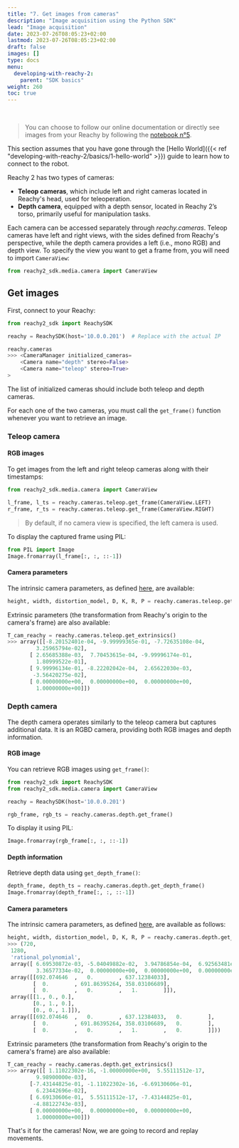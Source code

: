 ```yaml
---
title: "7. Get images from cameras"
description: "Image acquisition using the Python SDK"
lead: "Image acquisition"
date: 2023-07-26T08:05:23+02:00
lastmod: 2023-07-26T08:05:23+02:00
draft: false
images: []
type: docs
menu:
  developing-with-reachy-2:
    parent: "SDK basics"
weight: 260
toc: true
---
```

<br>

> You can choose to follow our online documentation or directly see images from your Reachy by following the [notebook n°5](https://github.com/pollen-robotics/reachy2-sdk/blob/develop/src/examples/5_cameras_images.ipynb).

This section assumes that you have gone through the [Hello World]({{< ref "developing-with-reachy-2/basics/1-hello-world" >}}) guide to learn how to connect to the robot.

Reachy 2 has two types of cameras:
- **Teleop cameras**, which include left and right cameras located in Reachy's head, used for teleoperation.
- **Depth camera**, equipped with a depth sensor, located in Reachy 2’s torso, primarily useful for manipulation tasks.

Each camera can be accessed separately through *reachy.cameras*. Teleop cameras have left and right views, with the sides defined from Reachy's perspective, while the depth camera provides a left (i.e., mono RGB) and depth view. To specify the view you want to get a frame from, you will need to import `CameraView`:

```python
from reachy2_sdk.media.camera import CameraView
```

## Get images

First, connect to your Reachy:

```python
from reachy2_sdk import ReachySDK

reachy = ReachySDK(host='10.0.0.201')  # Replace with the actual IP

reachy.cameras
>>> <CameraManager initialized_cameras=
	<Camera name="depth" stereo=False> 
	<Camera name="teleop" stereo=True> 
>
```

The list of initialized cameras should include both teleop and depth cameras.

For each one of the two cameras, you must call the `get_frame()` function whenever you want to retrieve an image.

### Teleop camera

#### RGB images

To get images from the left and right teleop cameras along with their timestamps:
```python
from reachy2_sdk.media.camera import CameraView

l_frame, l_ts = reachy.cameras.teleop.get_frame(CameraView.LEFT)
r_frame, r_ts = reachy.cameras.teleop.get_frame(CameraView.RIGHT)
```

> By default, if no camera view is specified, the left camera is used.

To display the captured frame using PIL:
```python
from PIL import Image
Image.fromarray(l_frame[:, :, ::-1])
```

#### Camera parameters

The intrinsic camera parameters, as defined [here](https://docs.ros.org/en/melodic/api/sensor_msgs/html/msg/CameraInfo.html), are available:

```python
height, width, distortion_model, D, K, R, P = reachy.cameras.teleop.get_parameters(CameraView.LEFT)
```

Extrinsic parameters (the transformation from Reachy's origin to the camera's frame) are also available:
```python
T_cam_reachy = reachy.cameras.teleop.get_extrinsics()
>>> array([[-8.20152401e-04, -9.99999365e-01, -7.72635108e-04,
         3.25965794e-02],
       [ 2.65685388e-03,  7.70453615e-04, -9.99996174e-01,
         1.80999522e-01],
       [ 9.99996134e-01, -8.22202042e-04,  2.65622030e-03,
        -3.56420275e-02],
       [ 0.00000000e+00,  0.00000000e+00,  0.00000000e+00,
         1.00000000e+00]])
```

### Depth camera

The depth camera operates similarly to the teleop camera but captures additional data. It is an RGBD camera, providing both RGB images and depth information.

#### RGB image

You can retrieve RGB images using `get_frame()`:
```python
from reachy2_sdk import ReachySDK
from reachy2_sdk.media.camera import CameraView

reachy = ReachySDK(host='10.0.0.201')

rgb_frame, rgb_ts = reachy.cameras.depth.get_frame()
```

To display it using PIL:
```python
Image.fromarray(rgb_frame[:, :, ::-1])
```

#### Depth information

Retrieve depth data using `get_depth_frame()`:
```python
depth_frame, depth_ts = reachy.cameras.depth.get_depth_frame()
Image.fromarray(depth_frame[:, :, ::-1])
```

#### Camera parameters
The intrinsic camera parameters, as defined [here](https://docs.ros.org/en/melodic/api/sensor_msgs/html/msg/CameraInfo.html), are available as follows:
```python
height, width, distortion_model, D, K, R, P = reachy.cameras.depth.get_parameters()
>>> (720,
 1280,
 'rational_polynomial',
 array([ 6.69530872e-03, -5.04049882e-02,  3.94786854e-04,  6.92563481e-05,
         3.36577334e-02,  0.00000000e+00,  0.00000000e+00,  0.00000000e+00]),
 array([[692.074646  ,   0.        , 637.12384033],
        [  0.        , 691.86395264, 358.03106689],
        [  0.        ,   0.        ,   1.        ]]),
 array([[1., 0., 0.],
        [0., 1., 0.],
        [0., 0., 1.]]),
 array([[692.074646  ,   0.        , 637.12384033,   0.        ],
        [  0.        , 691.86395264, 358.03106689,   0.        ],
        [  0.        ,   0.        ,   1.        ,   0.        ]]))
```

Extrinsic parameters (the transformation from Reachy's origin to the camera's frame) are also available:
```python
T_cam_reachy = reachy.cameras.depth.get_extrinsics()
>>> array([[ 1.11022302e-16, -1.00000000e+00,  5.55111512e-17,
         9.98900000e-03],
       [-7.43144825e-01, -1.11022302e-16, -6.69130606e-01,
         6.23442696e-02],
       [ 6.69130606e-01,  5.55111512e-17, -7.43144825e-01,
        -4.88122743e-03],
       [ 0.00000000e+00,  0.00000000e+00,  0.00000000e+00,
         1.00000000e+00]])
```

That's it for the cameras! 
Now, we are going to record and replay movements.
